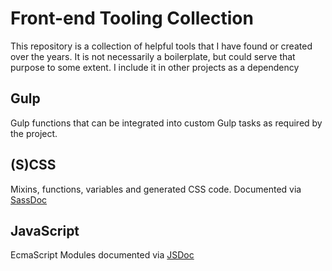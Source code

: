 # Front-end Tooling Collection

This repository is a collection of helpful tools that I have found or created over the years. It is not necessarily a boilerplate, but could serve that purpose to some extent. I include it in other projects as a dependency

## Gulp

Gulp functions that can be integrated into custom Gulp tasks as required by the project.

## (S)CSS

Mixins, functions, variables and generated CSS code. Documented via [SassDoc](http://sassdoc.com/)

## JavaScript

EcmaScript Modules documented via [JSDoc](http://usejsdoc.org/)
